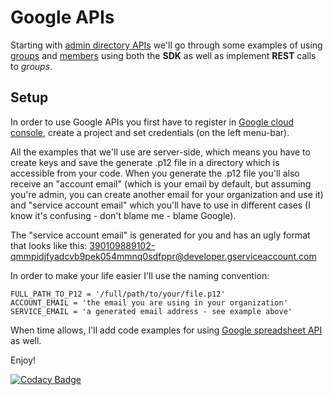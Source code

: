 # Google APIs

Starting with [admin directory APIs](https://developers.google.com/admin-sdk/directory/) we'll go through some examples of using [groups](https://developers.google.com/admin-sdk/directory/v1/reference/groups) and [members](https://developers.google.com/admin-sdk/directory/v1/reference/members) using both the **SDK** as well as implement **REST** calls to *groups*.

## Setup
In order to use Google APIs you first have to register in [Google cloud console](https://console.developers.google.com/), create a project and set credentials (on the left menu-bar). 

All the examples that we'll use are server-side, which means you have to create keys and save the generate .p12 file in a directory which is accessible from your code. When you generate the .p12 file you'll also receive an "account email" (which is your email by default, but assuming you're admin, you can create another email for your organization and use it) and "service account email" which you'll have to use in different cases (I know it's confusing - don't blame me - blame Google). 

The "service account email" is generated for you and has an ugly format that looks like this: 390109889102-qmmpidjfyadcvb9pek054mmnq0sdfppr@developer.gserviceaccount.com

In order to make your life easier I'll use the naming convention: 
```
FULL_PATH_TO_P12 = '/full/path/to/your/file.p12'
ACCOUNT_EMAIL = 'the email you are using in your organization'
SERVICE_EMAIL = 'a generated email address - see example above'
```

When time allows, I'll add code examples for using [Google spreadsheet API](https://developers.google.com/google-apps/spreadsheets/) as well.

Enjoy!


[![Codacy Badge](https://api.codacy.com/project/badge/grade/738ade707b4f494997eb78f1334f771a)](https://www.codacy.com/app/alfasin/Google-Admin-Directory-API)
